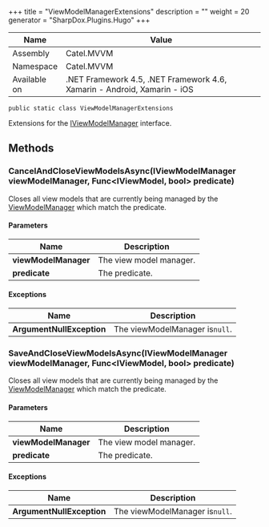 

+++
title = "ViewModelManagerExtensions" 
description = ""
weight = 20
generator = "SharpDox.Plugins.Hugo"
+++

Name|Value
---|---
Assembly|Catel.MVVM
Namespace|Catel.MVVM
Available on|.NET Framework 4.5, .NET Framework 4.6, Xamarin - Android, Xamarin - iOS

```
public static class ViewModelManagerExtensions
```

Extensions for the [IViewModelManager](#) interface.

## Methods

### CancelAndCloseViewModelsAsync(IViewModelManager viewModelManager, Func&lt;IViewModel, bool&gt; predicate)

Closes all view models that are currently being managed by the [ViewModelManager](#) which match the predicate.

#### Parameters

Name|Description
---|---
**viewModelManager**|The view model manager.
**predicate**|The predicate.

#### Exceptions

Name|Description
---|---
**ArgumentNullException**|The viewModelManager is`null`.

### SaveAndCloseViewModelsAsync(IViewModelManager viewModelManager, Func&lt;IViewModel, bool&gt; predicate)

Closes all view models that are currently being managed by the [ViewModelManager](#) which match the predicate.

#### Parameters

Name|Description
---|---
**viewModelManager**|The view model manager.
**predicate**|The predicate.

#### Exceptions

Name|Description
---|---
**ArgumentNullException**|The viewModelManager is`null`.


